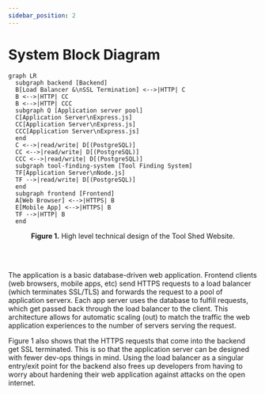 ```yaml
---
sidebar_position: 2
---
```


# System Block Diagram

```mermaid
graph LR
  subgraph backend [Backend]
  B[Load Balancer &\nSSL Termination] <-->|HTTP| C
  B <-->|HTTP| CC
  B <-->|HTTP| CCC
  subgraph Q [Application server pool]
  C[Application Server\nExpress.js]
  CC[Application Server\nExpress.js]
  CCC[Application Server\nExpress.js]
  end
  C <-->|read/write| D[(PostgreSQL)]
  CC <-->|read/write| D[(PostgreSQL)]
  CCC <-->|read/write| D[(PostgreSQL)]
  subgraph tool-finding-system [Tool Finding System]
  TF[Application Server\nNode.js]
  TF -->|read/write| D[(PostgreSQL)]
  end
  subgraph frontend [Frontend]
  A[Web Browser] <-->|HTTPS| B
  E[Mobile App] <-->|HTTPS| B
  TF -->|HTTP| B
  end
```
<p align="center"><b>Figure 1.</b> High level technical design of the Tool Shed Website.</p> 
<br></br>
 

The application is a basic database-driven web application. Frontend clients (web browsers, mobile apps, etc) send HTTPS requests to a load balancer (which terminates SSL/TLS) and forwards the request to a pool of application serverx. Each app server uses the database to fulfill requests, which get passed back through the load balancer to the client. This architecture allows for automatic scaling (out) to match the traffic the web application experiences to the number of servers serving the request. 

 

Figure 1 also shows that the HTTPS requests that come into the backend get SSL terminated. This is so that the application server can be designed with fewer dev-ops things in mind. Using the load balancer as a singular entry/exit point for the backend also frees up developers from having to worry about hardening their web application against attacks on the open internet.
